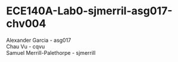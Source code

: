 # ECE140A-Lab0-sjmerril-asg017-chv004
Alexander Garcia - asg017  
Chau Vu - cqvu  
Samuel Merrill-Palethorpe - sjmerrill  
